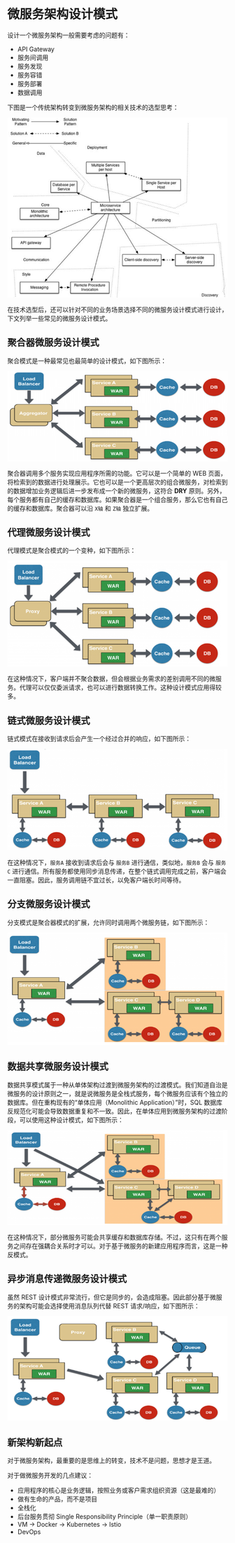 # 微服务架构设计模式



设计一个微服务架构一般需要考虑的问题有：

- API Gateway
- 服务间调用
- 服务发现
- 服务容错
- 服务部署
- 数据调用

下图是一个传统架构转变到微服务架构的相关技术的选型思考：

![img](./imgs/micrservice-framework-design-1.png)

在技术选型后，还可以针对不同的业务场景选择不同的微服务设计模式进行设计，下文列举一些常见的微服务设计模式。



## 聚合器微服务设计模式

聚合模式是一种最常见也最简单的设计模式，如下图所示：

![img](./imgs/micrservice-framework-design-2.png)

聚合器调用多个服务实现应用程序所需的功能。它可以是一个简单的 WEB 页面，将检索到的数据进行处理展示。它也可以是一个更高层次的组合微服务，对检索到的数据增加业务逻辑后进一步发布成一个新的微服务，这符合 **DRY** 原则。另外，每个服务都有自己的缓存和数据库。如果聚合器是一个组合服务，那么它也有自己的缓存和数据库。聚合器可以沿 `X轴` 和 `Z轴` 独立扩展。



## 代理微服务设计模式

代理模式是聚合模式的一个变种，如下图所示：

![img](./imgs/micrservice-framework-design-3.png)

在这种情况下，客户端并不聚合数据，但会根据业务需求的差别调用不同的微服务。代理可以仅仅委派请求，也可以进行数据转换工作。这种设计模式应用得较多。



## 链式微服务设计模式

链式模式在接收到请求后会产生一个经过合并的响应，如下图所示：

![img](./imgs/micrservice-framework-design-4.png)

在这种情况下，`服务A` 接收到请求后会与 `服务B` 进行通信，类似地，`服务B` 会与 `服务C` 进行通信。所有服务都使用同步消息传递，在整个链式调用完成之前，客户端会一直阻塞。因此，服务调用链不宜过长，以免客户端长时间等待。



## 分支微服务设计模式

分支模式是聚合器模式的扩展，允许同时调用两个微服务链，如下图所示：

![img](./imgs/micrservice-framework-design-5.png)



## 数据共享微服务设计模式

数据共享模式属于一种从单体架构过渡到微服务架构的过渡模式。我们知道自治是微服务的设计原则之一，就是说微服务是全栈式服务，每个微服务应该有个独立的数据库。但在重构现有的“单体应用（Monolithic Application）”时，SQL 数据库反规范化可能会导致数据重复和不一致。因此，在单体应用到微服务架构的过渡阶段，可以使用这种设计模式，如下图所示：

![img](./imgs/micrservice-framework-design-6.png)

在这种情况下，部分微服务可能会共享缓存和数据库存储。不过，这只有在两个服务之间存在强耦合关系时才可以。对于基于微服务的新建应用程序而言，这是一种反模式。



## 异步消息传递微服务设计模式

虽然 REST 设计模式非常流行，但它是同步的，会造成阻塞。因此部分基于微服务的架构可能会选择使用消息队列代替 REST 请求/响应，如下图所示：

![img](./imgs/micrservice-framework-design-7.png)



## 新架构新起点

对于微服务架构，最重要的是思维上的转变，技术不是问题，思想才是王道。

对于做微服务开发的几点建议：

- 应用程序的核心是业务逻辑，按照业务或客户需求组织资源（这是最难的）
- 做有生命的产品，而不是项目
- 全栈化
- 后台服务贯彻 Single Responsibility Principle（单一职责原则）
- VM -> Docker -> Kubernetes -> Istio
- DevOps